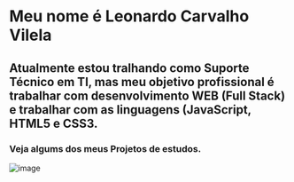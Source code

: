 <h1> Meu nome é <strong>Leonardo Carvalho Vilela</strong></h1>

<h2> Atualmente estou tralhando como Suporte Técnico em TI, mas meu objetivo profissional é trabalhar com desenvolvimento WEB (Full Stack) e trabalhar com as linguagens (JavaScript, HTML5 e CSS3.  </h2>

<h3> Veja algums dos meus Projetos de estudos. </h3>



![image](https://user-images.githubusercontent.com/61808858/130114374-dbb593cb-720d-4b45-bfdb-ba17811edfbb.png)


